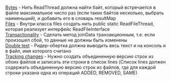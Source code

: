 [Bytes](https://github.com/necha143/threads/blob/master/src/Bytes.java) - Нить ReadThread должна найти байт, который встречается в файле максимальное число раз (если таких байтов несколько, выбрать наименьший), и добавить его в словарь resultMap </br>
[Files](https://github.com/necha143/threads/blob/master/src/Files.java) - Внутри класса files создать нить public static ReadFileThread, которая реализует интерфейс ReadFileInterface </br>
[Transactionality](https://github.com/necha143/threads/blob/master/src/Transactionality.java) - Сделать метод joinData транзакционным, т.е. если произошел сбой, то данные не должны быть изменены </br>
[Double text](https://github.com/necha143/threads/blob/master/src/Double_text.java) - Ридер-обертка должна выводить весь текст и на консоль и в файл, имя которого считано </br>
[Tracking changes](https://github.com/necha143/threads/blob/master/src/Tracking_changes.java) - Нужно создать объединенную версию строк из обоих файлов и записать эти строки в список lines (Список lines должен содержать объединенную версию строк из файлов, где для каждой строки указана одна из операций ADDED, REMOVED, SAME) </br>
